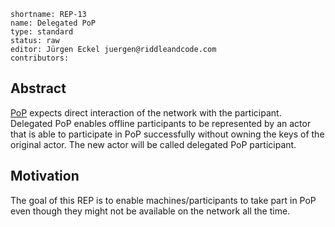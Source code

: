 ```
shortname: REP-13
name: Delegated PoP
type: standard
status: raw
editor: Jürgen Eckel juergen@riddleandcode.com
contributors:
```

## **Abstract**
[PoP](./rep11.md) expects direct interaction of the network with the participant. Delegated PoP enables offline participants to be represented by an actor that is able to participate in PoP successfully without owning the keys of the original actor. The new actor will be called delegated PoP participant.


## **Motivation**
The goal of this REP is to enable machines/participants to take part in PoP even though they might not be available on the network all the time. 


